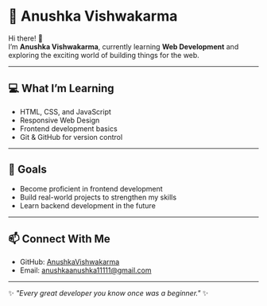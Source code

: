 # 🌸 Anushka Vishwakarma

Hi there! 👋  
I’m **Anushka Vishwakarma**, currently learning **Web Development** and exploring the exciting world of building things for the web.

---

## 💻 What I’m Learning
- HTML, CSS, and JavaScript  
- Responsive Web Design  
- Frontend development basics  
- Git & GitHub for version control  

---

## 🚀 Goals
- Become proficient in frontend development  
- Build real-world projects to strengthen my skills  
- Learn backend development in the future  

---

## 📫 Connect With Me
- GitHub: [AnushkaVishwakarma](https://github.com/anushkaanushka11111-arch)
- Email: anushkaanushka11111@gmail.com  

---

✨ _"Every great developer you know once was a beginner."_ ✨

